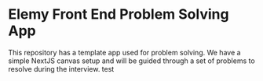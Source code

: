 
# Elemy Front End Problem Solving App

This repository has a template app used for problem solving.
We have a simple NextJS canvas setup and will be guided through a set of problems to resolve during the interview.
test
